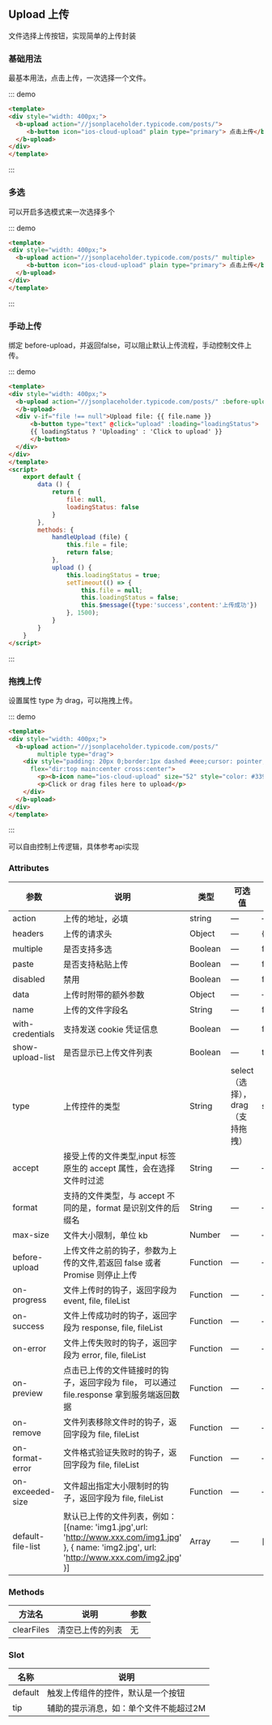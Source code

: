 ## Upload 上传

文件选择上传按钮，实现简单的上传封装

### 基础用法

最基本用法，点击上传，一次选择一个文件。

::: demo
```html
<template>
<div style="width: 400px;">
  <b-upload action="//jsonplaceholder.typicode.com/posts/">
     <b-button icon="ios-cloud-upload" plain type="primary"> 点击上传</b-button>
  </b-upload>
</div>
</template>
```
:::

### 多选

可以开启多选模式来一次选择多个

::: demo
```html
<template>
<div style="width: 400px;">
  <b-upload action="//jsonplaceholder.typicode.com/posts/" multiple>
     <b-button icon="ios-cloud-upload" plain type="primary"> 点击上传</b-button>
  </b-upload>
</div>
</template>
```
:::

### 手动上传

绑定 before-upload，并返回false，可以阻止默认上传流程，手动控制文件上传。

::: demo
```html
<template>
<div style="width: 400px;">
  <b-upload action="//jsonplaceholder.typicode.com/posts/" :before-upload="handleUpload">
  </b-upload>
  <div v-if="file !== null">Upload file: {{ file.name }} 
      <b-button type="text" @click="upload" :loading="loadingStatus">
      {{ loadingStatus ? 'Uploading' : 'Click to upload' }}
      </b-button>
  </div>
</div>
</template>
<script>
    export default {
        data () {
            return {
                file: null,
                loadingStatus: false
            }
        },
        methods: {
            handleUpload (file) {
                this.file = file;
                return false;
            },
            upload () {
                this.loadingStatus = true;
                setTimeout(() => {
                    this.file = null;
                    this.loadingStatus = false;
                    this.$message({type:'success',content:'上传成功'})
                }, 1500);
            }
        }
    }
</script>
```
:::

### 拖拽上传

设置属性 type 为 drag，可以拖拽上传。

::: demo
```html
<template>
<div style="width: 400px;">
  <b-upload action="//jsonplaceholder.typicode.com/posts/"
        multiple type="drag">
    <div style="padding: 20px 0;border:1px dashed #eee;cursor: pointer;" 
      flex="dir:top main:center cross:center">
        <p><b-icon name="ios-cloud-upload" size="52" style="color: #3399ff"></b-icon></p>
        <p>Click or drag files here to upload</p>
    </div>
  </b-upload>
</div>
</template>
```
:::

可以自由控制上传逻辑，具体参考api实现

### Attributes

| 参数      | 说明    | 类型      | 可选值       | 默认值   |
|---------- |-------- |---------- |-------------  |-------- |
| action     |  上传的地址，必填   | string  |  —   |   —   |
| headers     |  上传的请求头   | Object  |  —   |  {}   |
| multiple     |  是否支持多选   | Boolean  |  —   |  false   |
| paste     |  是否支持粘贴上传   | Boolean  |  —   |  false   |
| disabled  |  禁用   | Boolean  |  —   |  false   |
| data  |  上传时附带的额外参数   | Object  |  —   |  —   |
| name  |  上传的文件字段名   | String  |  —   | file  |
| with-credentials  |  支持发送 cookie 凭证信息   |  Boolean  |  —   |  false   |
| show-upload-list  |  是否显示已上传文件列表   |  Boolean  |  —   |  true   |
| type  |  上传控件的类型  |  String  |  select（选择），drag（支持拖拽）   |  select   |
| accept  |  接受上传的文件类型,input 标签原生的 accept 属性，会在选择文件时过滤   |  String  |  —   |   —   |
| format  |  支持的文件类型，与 accept 不同的是，format 是识别文件的后缀名   |  String  |  —   |   —   |
| max-size |  文件大小限制，单位 kb   |  Number  |  —   |   —   |
| before-upload | 上传文件之前的钩子，参数为上传的文件,若返回 false 或者 Promise 则停止上传  |  Function  |  —   |   —   |
| on-progress | 文件上传时的钩子，返回字段为 event, file, fileList  |  Function  |  —   |   —   |
| on-success | 文件上传成功时的钩子，返回字段为 response, file, fileList |  Function  |  —   |   —   |
| on-error | 文件上传失败时的钩子，返回字段为 error, file, fileList |  Function  |  —   |   —   |
| on-preview | 点击已上传的文件链接时的钩子，返回字段为 file， 可以通过 file.response 拿到服务端返回数据 |  Function  |  —   |   —   |
| on-remove | 文件列表移除文件时的钩子，返回字段为 file, fileList |  Function  |  —   |   —   |
| on-format-error | 文件格式验证失败时的钩子，返回字段为 file, fileList |  Function  |  —   |   —   |
| on-exceeded-size | 文件超出指定大小限制时的钩子，返回字段为 file, fileList |  Function  |  —   |   —   |
| default-file-list | 默认已上传的文件列表，例如：[{name: 'img1.jpg',url: 'http://www.xxx.com/img1.jpg' }, { name: 'img2.jpg',  url: 'http://www.xxx.com/img2.jpg' }] |  Array	 |  —   |  []    |

### Methods

| 方法名      | 说明    | 参数      |
|---------- |-------- |---------- |
| clearFiles     | 清空已上传的列表   |  无  |

### Slot

| 名称      | 说明    |
|---------- |-------- |
| default     |  触发上传组件的控件，默认是一个按钮   |
| tip     |  辅助的提示消息，如：单个文件不能超过2M   |
